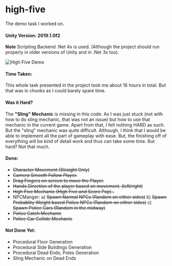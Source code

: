 # high-five

The demo task I worked on.


#### Unity Version: 2019.1.0f2
**Note** Scripting Backend .Net 4x is used. (Although the project should run properly in older versions of Unity and in .Net 3x too).

![High Five Demo](Demo/demo.gif)



#### Time Taken:
This whole task presented in the project took me about 16 hours in total. But that was in chunks as I could barely spare time.


#### Was it Hard? 
The **"Sling" Mechanic** is missing in this code. As I was just stuck (not with how to do sling mechanic, that was not an issue) but how to use that mechanic in the current game. Apart from that, I felt nothing HARD as such. But the "sling" mechanic was quite difficult. Although, I think that I would be able to implement all the part of gameplay with ease. But, the finishing off of everything will be kind of detail work and thus can take some time. But hard? Not that much.

#### Done:
* ~~Character Movement (Straight Only)~~
* ~~Camera Smooth Follow Player.~~ 
* ~~Drag Fingers on screen to move the Player.~~
* ~~Hands Direction of the player based on movement. (left/right)~~
* ~~High Five Mechanic (High Five and Score Pop)~~~
* NPCManger: 
  a) ~~Spawn Normal NPCs (Random on either sides)~~
  b) ~~Spawn Probablity Weight based Police NPCs (Random on either sides)~~
  c) ~~Spawn Police Cars (Random in the midway)~~
* ~~Police Catch Mechanic~~
* ~~Police Car Collide Mechanic~~

#### Not Done Yet:
* Procedural Floor Generation
* Procedural Side Buildings Generation
* Procedural Dead Ends, Poles Generation
* Sling Mechanic on Dead Ends




